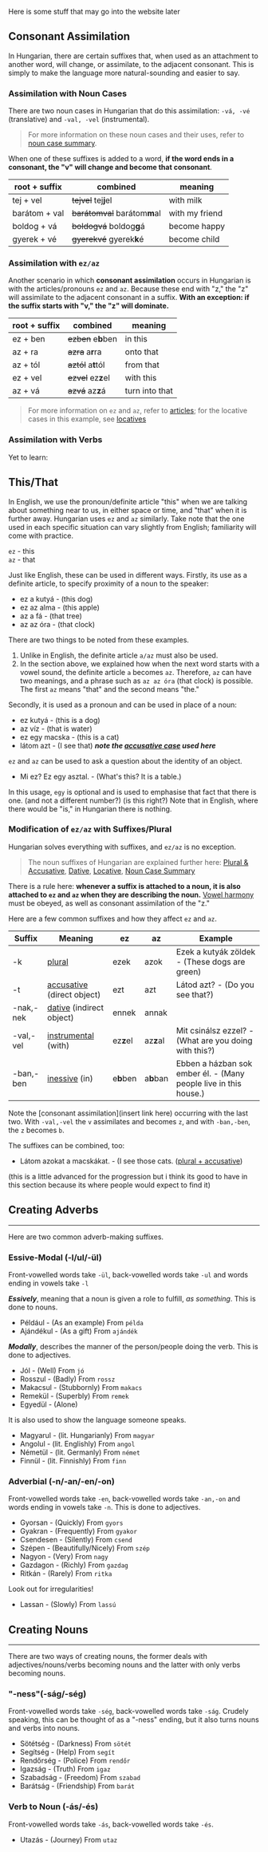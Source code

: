 Here is some stuff that may go into the website later

## Consonant Assimilation

In Hungarian, there are certain suffixes that, when used as an attachment to another word, will change, or assimilate, to the adjacent consonant. This is simply to make the language more natural-sounding and easier to say.

### Assimilation with Noun Cases

There are two noun cases in Hungarian that do this assimilation: `-vá, -vé` (translative) and `-val, -vel` (instrumental).

>For more information on these noun cases and their uses, refer to [noun case summary](https://magyartanulas.github.io/noun_case_summary/).

When one of these suffixes is added to a word, **if the word ends in a consonant, the "v" will change and become that consonant**.

| root + suffix| combined             | meaning   |
|--------------|----------------------|-----------|
| tej + vel    | ~~tejvel~~  tej**j**el | with milk |
| barátom + val|~~barátomval~~  barátom**m**al| with my friend |[possessive suffix](https://magyartanulas.github.io/dative_possession/) used here (fix this)
| boldog + vá  |~~boldogvá~~  boldog**g**á| become happy|
| gyerek + vé  | ~~gyerekvé~~ gyerek**k**é| become child|

### Assimilation with `ez/az`

Another scenario in which **consonant assimilation** occurs in Hungarian is with the articles/pronouns `ez` and `az`. Because these end with "z," the "z" will assimilate to the adjacent consonant in a suffix. **With an exception: if the suffix starts with "v," the "z" will dominate.**

| root + suffix| combined         | meaning   |
|-----------|---------------------|-----------|
| ez + ben  | ~~ezben~~ e**b**ben | in this   |
| az + ra   | ~~azra~~ a**r**ra   | onto that |
| az + tól  | ~~aztól~~ a**t**tól | from that |
| ez + vel  | ~~ezvel~~ ez**z**el | with this |
| az + vá   | ~~azvá~~ az**z**á   | turn into that|

>For more information on `ez` and `az`, refer to [articles](https://magyartanulas.github.io/articles/); for the locative cases in this example, see [locatives](https://magyartanulas.github.io/locatives/)

### Assimilation with Verbs 

Yet to learn:


## This/That

In English, we use the pronoun/definite article "this" when we are talking about something near to us, in either space or time, and "that" when it is further away. Hungarian uses `ez` and `az` similarly. Take note that the one used in each specific situation can vary slightly from English; familiarity will come with practice.

`ez` - this  
`az` - that

Just like English, these can be used in different ways. Firstly, its use as a definite article, to specify proximity of a noun to the speaker: 

* ez a kutyá - (this dog)
* ez az alma - (this apple)
* az a fá - (that tree)
* az az óra - (that clock)

There are two things to be noted from these examples.
1. Unlike in English, the definite article `a/az` must also be used.
2. In the section above, we explained how when the next word starts with a vowel sound, the definite article `a` becomes `az`. Therefore, `az` can have two meanings, and a phrase such as `az az óra` (that clock) is possible. The first `az` means "that" and the second means "the."

Secondly, it is used as a pronoun and can be used in place of a noun:

* ez kutyá - (this is a dog)
* az víz - (that is water)
* ez egy macska - (this is a cat)
* látom azt - (I see that) ***note the [accusative case](https://magyartanulas.github.io/accusative_plurals/) used here***

`ez` and `az` can be used to ask a question about the identity of an object.

* Mi ez? Ez egy asztal. - (What's this? It is a table.)

In this usage, `egy` is optional and is used to emphasise that fact that there is one. (and not a different number?) (is this right?) Note that in English, where there would be "is," in Hungarian there is nothing.


### Modification of `ez/az` with Suffixes/Plural

Hungarian solves everything with suffixes, and `ez/az` is no exception. 

>The noun suffixes of Hungarian are explained further here: [Plural & Accusative](https://magyartanulas.github.io/accusative_plurals/), [Dative](https://magyartanulas.github.io/dative_possession/), [Locative](https://magyartanulas.github.io/locatives/), [Noun Case Summary](https://magyartanulas.github.io/noun_case_summary/)

There is a rule here: **whenever a suffix is attached to a noun, it is also attached to `ez` and `az` when they are describing the noun.** [Vowel harmony](https://magyartanulas.github.io/alphabet_vowel-harmony/) must be obeyed, as well as consonant assimilation of the "z."

Here are a few common suffixes and how they affect `ez` and `az`.

| Suffix   | Meaning        | ez     |  az    | Example              |
|----------|----------------|--------|--------|----------------------|
| -k       | [plural](https://magyartanulas.github.io/accusative_plurals/)                    | ezek   | azok   | Ezek a kutyák zöldek - (These dogs are green)|
| -t       | [accusative](https://magyartanulas.github.io/accusative_plurals/) (direct object)| ezt    | azt    | Látod azt? - (Do you see that?)
| -nak,-nek| [dative](https://magyartanulas.github.io/dative_possession/) (indirect object)   | ennek  | annak  |                      |
| -val,-vel| [instrumental](https://magyartanulas.github.io/noun_case_summary/) (with)        | ez**z**el| az**z**al| Mit csinálsz ezzel? - (What are you doing with this?)
|-ban,-ben | [inessive](https://magyartanulas.github.io/locatives/) (in)                      | e**b**ben| a**b**ban| Ebben a házban sok ember él. - (Many people live in this house.) 

Note the [consonant assimilation](insert link here) occurring with the last two. With `-val,-vel` the `v` assimilates and becomes `z`, and with `-ban,-ben`, the `z` becomes `b`.

The suffixes can be combined, too:

* Látom azokat a macskákat. - (I see those cats. ([plural + accusative](https://magyartanulas.github.io/accusative_plurals/))

(this is a little advanced for the progression but i think its good to have in this section because its where people would expect to find it)


## Creating Adverbs
---

Here are two common adverb-making suffixes.

### Essive-Modal (-l/ul/-ül)

Front-vowelled words take `-ül`, back-vowelled words take `-ul` and words ending in vowels take `-l`

***Essively***, meaning that a noun is given a role to fulfill, *as something*. This is done to nouns.

* Például - (As an example) From `példa`
* Ajándékul - (As a gift) From `ajándék`

***Modally***, describes the manner of the person/people doing the verb. This is done to adjectives.

* Jól - (Well) From `jó`
* Rosszul - (Badly) From `rossz`
* Makacsul - (Stubbornly) From `makacs`
* Remekül - (Superbly) From `remek`
* Egyedül - (Alone)

It is also used to show the language someone speaks.

* Magyarul - (lit. Hungarianly) From `magyar`
* Angolul - (lit. Englishly) From `angol`
* Németül - (lit. Germanly) From `német`
* Finnül - (lit. Finnishly) From `finn`

### Adverbial (-n/-an/-en/-on)

Front-vowelled words take `-en`, back-vowelled words take `-an,-on` and words ending in vowels take `-n`. This is done to adjectives.

* Gyorsan - (Quickly) From `gyors`
* Gyakran - (Frequently) From `gyakor`
* Csendesen - (Silently) From `csend`
* Szépen - (Beautifully/Nicely) From `szép`
* Nagyon - (Very) From `nagy`
* Gazdagon - (Richly) From `gazdag`
* Ritkán - (Rarely) From `ritka`

Look out for irregularities!

* Lassan - (Slowly) From `lassú`

## Creating Nouns
---

There are two ways of creating nouns, the former deals with adjectives/nouns/verbs becoming nouns and the latter with only verbs becoming nouns.

### "-ness"(-ság/-ség)

Front-vowelled words take `-ség`, back-vowelled words take `-ság`. Crudely speaking, this can be thought of as a "-ness" ending, but it also turns nouns and verbs into nouns.

* Sötétség - (Darkness) From `sötét`
* Segítség - (Help) From `segít`
* Rendőrség - (Police) From `rendőr`
* Igazság - (Truth) From `igaz`
* Szabadság - (Freedom) From `szabad`
* Barátság - (Friendship) From `barát`

### Verb to Noun (-ás/-és)

Front-vowelled words take `-ás`, back-vowelled words take `-és`.

* Utazás - (Journey) From `utaz`

